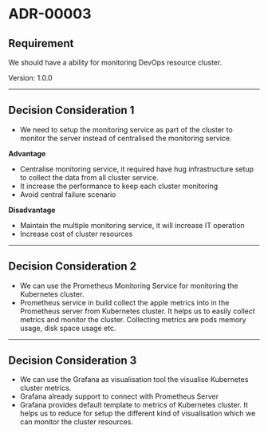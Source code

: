 # ADR-00003

## Requirement

We should have a ability for monitoring DevOps resource cluster.

Version: 1.0.0

----------
## Decision Consideration 1
- We need to setup the monitoring service as part of the cluster to monitor the server instead of centralised the monitoring service.

**Advantage**

- Centralise monitoring service, it required have hug infrastructure setup to collect the data from all cluster service. 
- It increase the performance to keep each cluster monitoring
- Avoid central failure scenario

**Disadvantage**

- Maintain the multiple monitoring service, it will increase IT operation
- Increase cost of cluster resources
----------
## Decision Consideration 2
- We can use the Prometheus Monitoring Service for monitoring the Kubernetes cluster. 
- Prometheus service in build collect the apple metrics into in the Prometheus server from Kubernetes cluster. It helps us to easily collect metrics and monitor the cluster. Collecting metrics are pods memory usage, disk space usage etc.
----------
## Decision Consideration 3
- We can use the Grafana as visualisation tool the visualise Kubernetes cluster metrics. 
- Grafana already support to connect with Prometheus Server
- Grafana provides default template to metrics of Kubernetes cluster. It helps us to reduce for setup the different kind of visualisation which we can monitor the cluster resources. 


